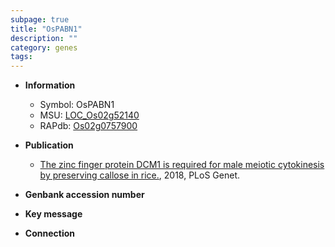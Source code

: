 ```yaml
---
subpage: true
title: "OsPABN1"
description: ""
category: genes
tags: 
---
```


* **Information**  
    + Symbol: OsPABN1  
    + MSU: [LOC_Os02g52140](http://rice.plantbiology.msu.edu/cgi-bin/ORF_infopage.cgi?orf=LOC_Os02g52140)  
    + RAPdb: [Os02g0757900](http://rapdb.dna.affrc.go.jp/viewer/gbrowse_details/irgsp1?name=Os02g0757900)  

* **Publication**  
    + [The zinc finger protein DCM1 is required for male meiotic cytokinesis by preserving callose in rice.](http://www.ncbi.nlm.nih.gov/pubmed?term=The+zinc+finger+protein+DCM1+is+required+for+male+meiotic+cytokinesis+by+preserving+callose+in+rice.%5BTitle%5D), 2018, PLoS Genet.

* **Genbank accession number**  

* **Key message**  

* **Connection**  



